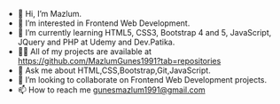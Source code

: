 - 👋 Hi, I’m Mazlum.
- 👀 I’m interested in Frontend Web Development.
- 🌱 I’m currently learning HTML5, CSS3, Bootstrap 4 and 5, JavaScript, JQuery and PHP at Udemy and Dev.Patika.
- 👨‍💻  All of my projects are available at https://github.com/MazlumGunes1991?tab=repositories
- 💬 Ask me about HTML,CSS,Bootstrap,Git,JavaScript.
- 💞️ I’m looking to collaborate on Frontend Web Development projects.
- 📫 How to reach me gunesmazlum1991@gmail.com

<!---
MazlumGunes1991/MazlumGunes1991 is a ✨ special ✨ repository because its `README.md` (this file) appears on your GitHub profile.
You can click the Preview link to take a look at your changes.
--->
